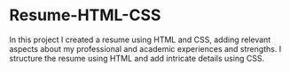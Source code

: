 # Resume-HTML-CSS
In this project I created a resume using HTML and CSS, adding relevant aspects about my professional and academic experiences and strengths. I structure the resume using HTML and add intricate details using CSS.
